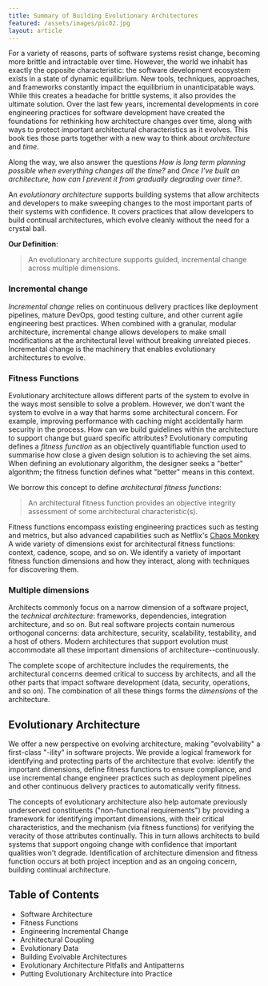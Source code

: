 ```yaml
---
title: Summary of Building Evolutionary Architectures
featured: /assets/images/pic02.jpg
layout: article
---
```


For a variety of reasons, parts of software systems resist change, becoming more brittle and intractable over time. However, the world we inhabit has exactly the opposite characteristic: the software development ecosystem exists in a state of dynamic equilibrium. New tools, techniques, approaches, and frameworks constantly impact the equilibrium in unanticipatable ways. While this creates a headache for brittle systems, it also provides the ultimate solution. Over the last few years, incremental developments in core engineering practices for software development have created the foundations for rethinking how architecture changes over time, along with ways to protect important architectural characteristics as it evolves. This book ties those parts together with a new way to think about _architecture_ and _time_. 

Along the way, we also answer the questions _How is long term planning possible when everything changes all the time?_ and _Once I've built an architecture, how can I prevent it from gradually degrading over time?_.

An _evolutionary architecture_ supports building systems that allow architects and developers to make sweeping changes to the most important parts of their systems with confidence. It covers practices that allow developers to build continual architectures, which evolve cleanly without the need for a crystal ball. 

__Our Definition__: 

> An evolutionary architecture supports guided, incremental change across multiple dimensions.

### Incremental change

_Incremental change_ relies on continuous delivery practices like deployment pipelines, mature DevOps, good testing culture, and other current agile engineering best practices. When combined with a granular, modular architecture, incremental change allows developers to make small modifications at the architectural level without breaking unrelated pieces. Incremental change is the machinery that enables evolutionary architectures to evolve.

### Fitness Functions
Evolutionary architecture allows different parts of the system to evolve in the ways most sensible to solve a problem. However, we don't want the system to evolve in a way that harms some architectural concern. For example, improving performance with caching might accidentally harm security in the process. How can we build guidelines within the architecture to support change but guard specific attributes? Evolutionary computing defines a _fitness function_ as an objectively quantifiable function used to summarise how close a given design solution is to achieving the set aims. When defining an evolutionary algorithm, the designer seeks a "better" algorithm; the fitness function defines what "better" means in this context. 

We borrow this concept to define _architectural fitness functions_: 

> An architectural fitness function provides an objective integrity assessment of some architectural characteristic(s).

Fitness functions encompass existing engineering practices such as testing and metrics, but also advanced capabilities such as Netflix's [Chaos Monkey](https://github.com/Netflix/SimianArmy/wiki/Chaos-Monkey) A wide variety of dimensions exist for architectural fitness functions: context, cadence, scope, and so on. We identify a variety of important fitness function dimensions and how they interact, along with techniques for discovering them.

### Multiple dimensions
Architects commonly focus on a narrow dimension of a software project, the _technical architecture_: frameworks, dependencies, integration architecture, and so on. But real software projects contain numerous orthogonal concerns: data architecture, security, scalability, testability, and a host of others. Modern architectures that support evolution must accommodate all these important dimensions of architecture--continuously.

The complete scope of architecture includes the requirements, the architectural concerns deemed critical to success by architects, and all the other parts that impact software development (data, security, operations, and so on). The combination of all these things forms the _dimensions_ of the architecture.

## Evolutionary Architecture
We offer a new perspective on evolving architecture, making "evolvability" a first-class "-ility" in software projects. We provide a logical framework for identifying and protecting parts of the architecture that evolve: identify the important dimensions, define fitness functions to ensure compliance, and use incremental change engineer practices such as deployment pipelines and other continuous delivery practices to automatically verify fitness.

The concepts of evolutionary architecture also help automate previously underserved constituents ("non-functional requirements") by providing a framework for identifying important dimensions, with their critical characteristics, and the mechanism (via fitness functions) for verifying the veracity of those attributes continually. This in turn allows architects to build systems that support ongoing change with confidence that important qualities won't degrade. Identification of architecture dimension and fitness function occurs at both project inception and as an ongoing concern, building continual architecture.

## Table of Contents
* Software Architecture
* Fitness Functions
* Engineering Incremental Change
* Architectural Coupling
* Evolutionary Data
* Building Evolvable Architectures
* Evolutionary Architecture Pitfalls and Antipatterns
* Putting Evolutionary Architecture into Practice
